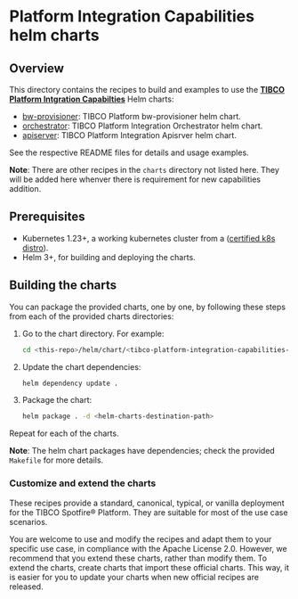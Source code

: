 # Platform Integration Capabilities helm charts

## Overview

This directory contains the recipes to build and examples to use the [**TIBCO Platform Intgration Capabilties**](https://github.com/sasahoo-tibco/tp-integration) Helm charts:

- [bw-provisioner](https://github.com/sasahoo-tibco/tp-integration/tree/main/helm/charts/bwprovisoner/README.md): TIBCO Platform bw-provisioner helm chart.
- [orchestrator](https://github.com/sasahoo-tibco/tp-integration/tree/main/helm/charts/orchestrator/README.md): TIBCO Platform Integration Orchestrator helm chart.
- [apiserver](https://github.com/sasahoo-tibco/tp-integration/tree/main/helm/charts/apiserver/README.md): TIBCO Platform Integration Apisrver  helm chart.

See the respective README files for details and usage examples.

**Note**: There are other recipes in the `charts` directory not listed here.
They will be added here whenver there is requirement for new capabilities addition.

## Prerequisites

- Kubernetes 1.23+, a working kubernetes cluster from a ([certified k8s distro](https://www.cncf.io/certification/software-conformance/)).
- Helm 3+, for building and deploying the charts.

## Building the charts

You can package the provided charts, one by one, by following these steps from each of the provided charts directories:

1. Go to the chart directory. For example:
    ```bash
    cd <this-repo>/helm/chart/<tibco-platform-integration-capabilities-chart>
    ```

2. Update the chart dependencies:
    ```bash
    helm dependency update .
    ```

3. Package the chart:
    ```bash
    helm package . -d <helm-charts-destination-path>
    ```

Repeat for each of the charts.

**Note**: The helm chart packages have dependencies; check the provided `Makefile` for more details.

### Customize and extend the charts

These recipes provide a standard, canonical, typical, or vanilla deployment for the TIBCO Spotfire® Platform.
They are suitable for most of the use case scenarios.

You are welcome to use and modify the recipes and adapt them to your specific use case, in compliance with the Apache License 2.0.
However, we recommend that you extend these charts, rather than modify them.
To extend the charts, create charts that import these official charts.
This way, it is easier for you to update your charts when new official recipes are released.
